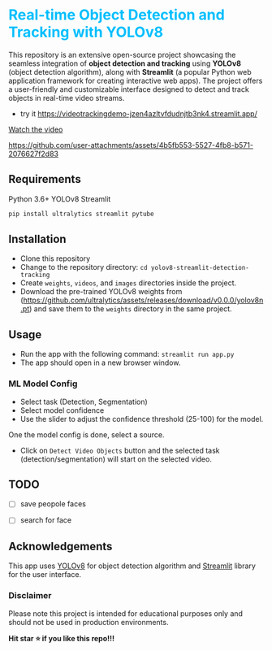 # <span style="color:deepskyblue"> Real-time Object Detection and Tracking with YOLOv8 </span>

This repository is an extensive open-source project showcasing the seamless integration of **object detection and tracking** using **YOLOv8** (object detection algorithm), along with **Streamlit** (a popular Python web application framework for creating interactive web apps). The project offers a user-friendly and customizable interface designed to detect and track objects in real-time video streams.
- try it  <https://videotrackingdemo-jzen4azltvfdudnjtb3nk4.streamlit.app/>

[Watch the video](Rdemo_compressed.mp4)

https://github.com/user-attachments/assets/4b5fb553-5527-4fb8-b571-2076627f2d83

## Requirements

Python 3.6+
YOLOv8
Streamlit

```bash
pip install ultralytics streamlit pytube
```

## Installation

- Clone this repository
- Change to the repository directory: `cd yolov8-streamlit-detection-tracking`
- Create `weights`, `videos`, and `images` directories inside the project.
- Download the pre-trained YOLOv8 weights from (<https://github.com/ultralytics/assets/releases/download/v0.0.0/yolov8n.pt>) and save them to the `weights` directory in the same project.

## Usage

- Run the app with the following command: `streamlit run app.py`
- The app should open in a new browser window.

### ML Model Config

- Select task (Detection, Segmentation)
- Select model confidence
- Use the slider to adjust the confidence threshold (25-100) for the model.

One the model config is done, select a source.


- Click on `Detect Video Objects` button and the selected task (detection/segmentation) will start on the selected video.

## TODO

- [ ] save peopole faces
- [ ] search for face



## Acknowledgements

This app uses [YOLOv8](<https://github.com/ultralytics/ultralytics>) for object detection algorithm and [Streamlit](<https://github.com/streamlit/streamlit>) library for the user interface.

### Disclaimer

Please note this project is intended for educational purposes only and should not be used in production environments.

**Hit star ⭐ if you like this repo!!!**
